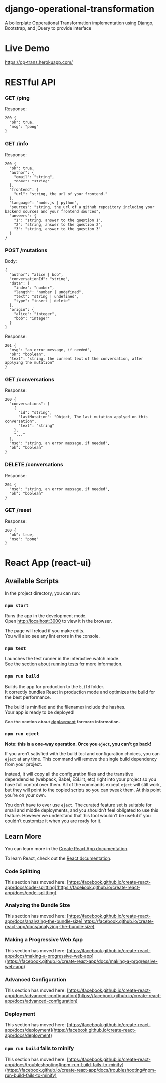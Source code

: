# django-operational-transformation
A boilerplate Opperational Transformation implementation using Django, Bootstrap, and jQuery to provide interface

# Live Demo
https://op-trans.herokuapp.com/

# RESTful API

### GET /ping

Response:
```
200 {
  "ok": true,
  "msg": "pong"
}
```

### GET /info

Response:
```
200 {
  "ok": true,
  "author": {
    "email": "string",
    "name": "string"
  },
  "frontend": {
    "url": "string, the url of your frontend."
  },
  "language": "node.js | python",
  "sources": "string, the url of a github repository including your backend sources and your frontend sources",
  "answers": {
    "1": "string, answer to the question 1",
    "2": "string, answer to the question 2",
    "3": "string, answer to the question 3"
  }
}
```

### POST /mutations

Body:
```
{
  "author": "alice | bob",
  "conversationId": "string",
  "data": {
    "index": "number",
    "length": "number | undefined",
    "text": "string | undefined",
    "type": "insert | delete"
  },
  "origin": {
    "alice": "integer",
    "bob": "integer"
  }
}
```

Response:
```
201 {
  "msg": "an error message, if needed",
  "ok": "boolean",
  "text": "string, the current text of the conversation, after applying the mutation"
}
```

### GET /conversations

Response:
```
200 {
  "conversations": [
    {
      "id": "string",
      "lastMutation": "Object, The last mutation applyed on this conversation",
      "text": "string"
    },
    "..."
  ],
  "msg": "string, an error message, if needed",
  "ok": "boolean"
}
```

### DELETE /conversations

Response:
```
204 {
  "msg": "string, an error message, if needed",
  "ok": "boolean"
}
```

### GET /reset

Response:
```
200 {
  "ok": true,
  "msg": "pong"
}
```

# React App (react-ui)
## Available Scripts

In the project directory, you can run:

### `npm start`

Runs the app in the development mode.\
Open [http://localhost:3000](http://localhost:3000) to view it in the browser.

The page will reload if you make edits.\
You will also see any lint errors in the console.

### `npm test`

Launches the test runner in the interactive watch mode.\
See the section about [running tests](https://facebook.github.io/create-react-app/docs/running-tests) for more information.

### `npm run build`

Builds the app for production to the `build` folder.\
It correctly bundles React in production mode and optimizes the build for the best performance.

The build is minified and the filenames include the hashes.\
Your app is ready to be deployed!

See the section about [deployment](https://facebook.github.io/create-react-app/docs/deployment) for more information.

### `npm run eject`

**Note: this is a one-way operation. Once you `eject`, you can’t go back!**

If you aren’t satisfied with the build tool and configuration choices, you can `eject` at any time. This command will remove the single build dependency from your project.

Instead, it will copy all the configuration files and the transitive dependencies (webpack, Babel, ESLint, etc) right into your project so you have full control over them. All of the commands except `eject` will still work, but they will point to the copied scripts so you can tweak them. At this point you’re on your own.

You don’t have to ever use `eject`. The curated feature set is suitable for small and middle deployments, and you shouldn’t feel obligated to use this feature. However we understand that this tool wouldn’t be useful if you couldn’t customize it when you are ready for it.

## Learn More

You can learn more in the [Create React App documentation](https://facebook.github.io/create-react-app/docs/getting-started).

To learn React, check out the [React documentation](https://reactjs.org/).

### Code Splitting

This section has moved here: [https://facebook.github.io/create-react-app/docs/code-splitting](https://facebook.github.io/create-react-app/docs/code-splitting)

### Analyzing the Bundle Size

This section has moved here: [https://facebook.github.io/create-react-app/docs/analyzing-the-bundle-size](https://facebook.github.io/create-react-app/docs/analyzing-the-bundle-size)

### Making a Progressive Web App

This section has moved here: [https://facebook.github.io/create-react-app/docs/making-a-progressive-web-app](https://facebook.github.io/create-react-app/docs/making-a-progressive-web-app)

### Advanced Configuration

This section has moved here: [https://facebook.github.io/create-react-app/docs/advanced-configuration](https://facebook.github.io/create-react-app/docs/advanced-configuration)

### Deployment

This section has moved here: [https://facebook.github.io/create-react-app/docs/deployment](https://facebook.github.io/create-react-app/docs/deployment)

### `npm run build` fails to minify

This section has moved here: [https://facebook.github.io/create-react-app/docs/troubleshooting#npm-run-build-fails-to-minify](https://facebook.github.io/create-react-app/docs/troubleshooting#npm-run-build-fails-to-minify)
